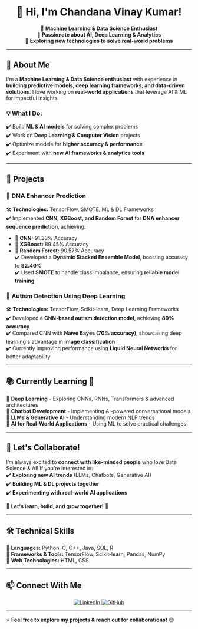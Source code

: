 <h1 align="center"> 👋 Hi, I'm Chandana Vinay Kumar! </h1>  
<p align="center">
  🔹 <strong>Machine Learning & Data Science Enthusiast</strong>  
  <br>
  🔹 <strong>Passionate about AI, Deep Learning & Analytics</strong>  
  <br>
  🔹 <strong>Exploring new technologies to solve real-world problems</strong>  
</p>

---

## 🚀 About Me  
I'm a **Machine Learning & Data Science enthusiast** with experience in **building predictive models, deep learning frameworks, and data-driven solutions**. I love working on **real-world applications** that leverage AI & ML for impactful insights.  

### 💡 What I Do:  
✔️ Build **ML & AI models** for solving complex problems  
✔️ Work on **Deep Learning & Computer Vision** projects  
✔️ Optimize models for **higher accuracy & performance**  
✔️ Experiment with **new AI frameworks & analytics tools**  

---

## 🔬 Projects  

### 📌 **DNA Enhancer Prediction**  
🛠 **Technologies:** TensorFlow, SMOTE, ML & DL Frameworks  
✔️ Implemented **CNN, XGBoost, and Random Forest** for **DNA enhancer sequence prediction**, achieving:  
   - 🎯 **CNN:** 91.33% Accuracy  
   - 🎯 **XGBoost:** 89.45% Accuracy  
   - 🎯 **Random Forest:** 90.57% Accuracy  
✔️ Developed a **Dynamic Stacked Ensemble Model**, boosting accuracy to **92.40%**  
✔️ Used **SMOTE** to handle class imbalance, ensuring **reliable model training**  

### 📌 **Autism Detection Using Deep Learning**  
🛠 **Technologies:** TensorFlow, Scikit-learn, Deep Learning Frameworks  
✔️ Developed a **CNN-based autism detection model**, achieving **80% accuracy**  
✔️ Compared CNN with **Naïve Bayes (70% accuracy)**, showcasing deep learning's advantage in **image classification**  
✔️ Currently improving performance using **Liquid Neural Networks** for better adaptability  

---

## 📚 Currently Learning 🚀  
🔹 **Deep Learning** - Exploring CNNs, RNNs, Transformers & advanced architectures  
🔹 **Chatbot Development** - Implementing AI-powered conversational models  
🔹 **LLMs & Generative AI** - Understanding modern NLP trends  
🔹 **AI for Real-World Applications** - Using ML to solve practical challenges  

---

## 🤝 Let's Collaborate!  
I’m always excited to **connect with like-minded people** who love Data Science & AI! If you're interested in:  
✔️ **Exploring new AI trends** (LLMs, Chatbots, Generative AI)  
✔️ **Building ML & DL projects together**  
✔️ **Experimenting with real-world AI applications**  

📩 **Let's learn, build, and grow together!** 🚀  

---

## 🛠 Technical Skills  
📌 **Languages:** Python, C, C++, Java, SQL, R  
📌 **Frameworks & Tools:** TensorFlow, Scikit-learn, Pandas, NumPy  
📌 **Web Technologies:** HTML, CSS  

---

## 📫 Connect With Me  

<p align="center">
  <a href="https://linkedin.com/in/chandanav27">
    <img src="https://img.shields.io/badge/LinkedIn-Connect-blue?style=for-the-badge&logo=linkedin" alt="LinkedIn">
  </a>
  <a href="https://github.com/Chandana0127">
    <img src="https://img.shields.io/badge/GitHub-Follow-black?style=for-the-badge&logo=github" alt="GitHub">
  </a>
</p>

---

⭐ **Feel free to explore my projects & reach out for collaborations!** 😊  
